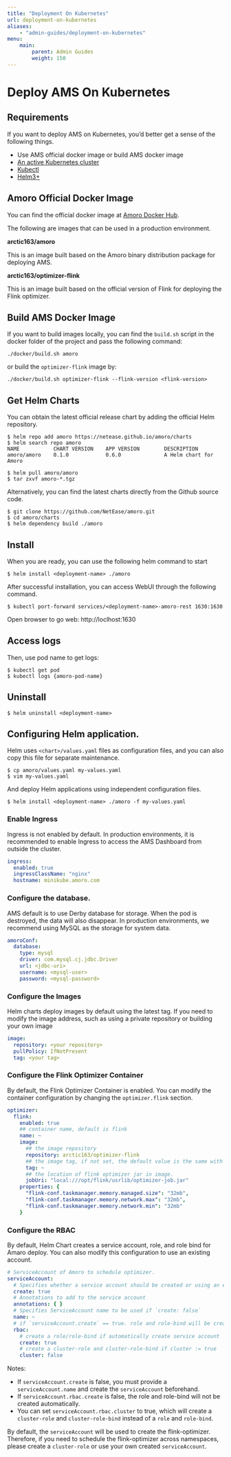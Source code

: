 ```yaml
---
title: "Deployment On Kubernetes"
url: deployment-on-kubernetes
aliases:
    - "admin-guides/deployment-on-kubernetes"
menu:
    main:
        parent: Admin Guides
        weight: 150
---
```

# Deploy AMS On Kubernetes

## Requirements

If you want to deploy AMS on Kubernetes, you’d better get a sense of the following things.

- Use AMS official docker image or build AMS docker image
- [An active Kubernetes cluster](https://kubernetes.io/docs/setup/) 
- [Kubectl](https://kubernetes.io/docs/tasks/tools/#kubectl) 
- [Helm3+](https://helm.sh/docs/intro/quickstart/)

## Amoro Official Docker Image

You can find the official docker image at [Amoro Docker Hub](https://hub.docker.com/u/arctic163).

The following are images that can be used in a production environment.

**arctic163/amoro**

This is an image built based on the Amoro binary distribution package for deploying AMS.

**arctic163/optimizer-flink**

This is an image built based on the official version of Flink for deploying the Flink optimizer.

## Build AMS Docker Image

If you want to build images locally, you can find the `build.sh` script in the docker folder of the project and pass the following command:

```shell
./docker/build.sh amoro
```

or build the `optimizer-flink` image by:

```shell
./docker/build.sh optimizer-flink --flink-version <flink-version>
```


## Get Helm Charts

You can obtain the latest official release chart by adding the official Helm repository.

```shell
$ helm repo add amoro https://netease.github.io/amoro/charts
$ helm search repo amoro 
NAME           CHART VERSION    APP VERSION        DESCRIPTION           
amoro/amoro    0.1.0            0.6.0              A Helm chart for Amoro 

$ helm pull amoro/amoro 
$ tar zxvf amoro-*.tgz
```

Alternatively, you can find the latest charts directly from the Github source code.

```shell
$ git clone https://github.com/NetEase/amoro.git
$ cd amoro/charts
$ helm dependency build ./amoro
```

## Install

When you are ready, you can use the following helm command to start

```shell
$ helm install <deployment-name> ./amoro 
```

After successful installation, you can access WebUI through the following command.

```shell
$ kubectl port-forward services/<deployment-name>-amoro-rest 1630:1630
```

Open browser to go web: http://loclhost:1630

## Access logs

Then, use pod name to get logs:

```shell
$ kubectl get pod
$ kubectl logs {amoro-pod-name}
```

## Uninstall

```shell
$ helm uninstall <deployment-name>
```


## Configuring Helm application.

Helm uses `<chart>/values.yaml` files as configuration files, and you can also copy this file for separate maintenance.

```shell
$ cp amoro/values.yaml my-values.yaml
$ vim my-values.yaml
```

And deploy Helm applications using independent configuration files.

```shell
$ helm install <deployment-name> ./amoro -f my-values.yaml
```


### Enable Ingress

Ingress is not enabled by default. In production environments, it is recommended to enable Ingress to access the AMS Dashboard from outside the cluster.

```yaml
ingress:
  enabled: true
  ingressClassName: "nginx"
  hostname: minikube.amoro.com
```

### Configure the database.

AMS default is to use Derby database for storage. When the pod is destroyed, the data will also disappear.
In production environments, we recommend using MySQL as the storage for system data.

```yaml
amoroConf: 
  database:
    type: mysql
    driver: com.mysql.cj.jdbc.Driver
    url: <jdbc-uri>
    username: <mysql-user>
    password: <mysql-password>
```


### Configure the Images

Helm charts deploy images by default using the latest tag. 
If you need to modify the image address, such as using a private repository or building your own image


```yaml
image:
  repository: <your repository>
  pullPolicy: IfNotPresent
  tag: <your tag>
```

### Configure the Flink Optimizer Container

By default, the Flink Optimizer Container is enabled. 
You can modify the container configuration by changing the `optimizer.flink` section.

```yaml
optimizer: 
  flink: 
    enabled: true
    ## container name, default is flink
    name: ~ 
    image:
      ## the image repository
      repository: arctic163/optimizer-flink
      ## the image tag, if not set, the default value is the same with amoro image tag.
      tag: ~
      ## the location of flink optimizer jar in image.
      jobUri: "local:///opt/flink/usrlib/optimizer-job.jar"
    properties: {
      "flink-conf.taskmanager.memory.managed.size": "32mb",
      "flink-conf.taskmanager.memory.network.max": "32mb",
      "flink-conf.taskmanager.memory.network.min": "32mb"
    }
```


### Configure the RBAC

By default, Helm Chart creates a service account, role, and role bind for Amaro deploy. 
You can also modify this configuration to use an existing account.

```yaml
# ServiceAccount of Amoro to schedule optimizer.
serviceAccount:
  # Specifies whether a service account should be created or using an existed account
  create: true
  # Annotations to add to the service account
  annotations: { }
  # Specifies ServiceAccount name to be used if `create: false`
  name: ~
  # if `serviceAccount.create` == true. role and role-bind will be created
  rbac:
    # create a role/role-bind if automatically create service account
    create: true
    # create a cluster-role and cluster-role-bind if cluster := true
    cluster: false
```

Notes:

- If `serviceAccount.create` is false, you must provide a `serviceAccount.name` and create the `serviceAccount` beforehand.
- If `serviceAccount.rbac.create` is false, the role and role-bind will not be created automatically.
- You can set `serviceAccount.rbac.cluster` to true, which will create a `cluster-role` and `cluster-role-bind` instead of a `role` and `role-bind`.

By default, the `serviceAccount` will be used to create the flink-optimizer. 
Therefore, if you need to schedule the flink-optimizer across namespaces, 
please create a `cluster-role` or use your own created `serviceAccount`.